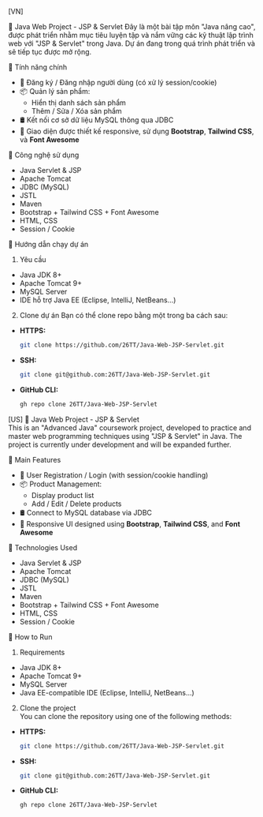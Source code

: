 [VN]

🧠 Java Web Project - JSP & Servlet
Đây là một bài tập môn "Java nâng cao", được phát triển nhằm mục tiêu luyện tập và nắm vững các kỹ thuật lập trình web với "JSP & Servlet" trong Java. Dự án đang trong quá trình phát triển và sẽ tiếp tục được mở rộng.

🎯 Tính năng chính
- 🔐 Đăng ký / Đăng nhập người dùng (có xử lý session/cookie)
- 📦 Quản lý sản phẩm:
  - Hiển thị danh sách sản phẩm
  - Thêm / Sửa / Xóa sản phẩm
- 🛢️ Kết nối cơ sở dữ liệu MySQL thông qua JDBC
- 🎨 Giao diện được thiết kế responsive, sử dụng **Bootstrap**, **Tailwind CSS**, và **Font Awesome**

🧰 Công nghệ sử dụng
  - Java Servlet & JSP
  - Apache Tomcat
  - JDBC (MySQL)
  - JSTL
  - Maven
  - Bootstrap + Tailwind CSS + Font Awesome
  - HTML, CSS
  - Session / Cookie

🚀 Hướng dẫn chạy dự án
1. Yêu cầu
  - Java JDK 8+
  - Apache Tomcat 9+
  - MySQL Server
  - IDE hỗ trợ Java EE (Eclipse, IntelliJ, NetBeans...)

2. Clone dự án
Bạn có thể clone repo bằng một trong ba cách sau:
  - **HTTPS:**
    ```bash
    git clone https://github.com/26TT/Java-Web-JSP-Servlet.git
  - **SSH:**
    ```bash
    git clone git@github.com:26TT/Java-Web-JSP-Servlet.git
  - **GitHub CLI:**
    ```bash
    gh repo clone 26TT/Java-Web-JSP-Servlet

[US]
🧠 Java Web Project - JSP & Servlet  
This is an "Advanced Java" coursework project, developed to practice and master web programming techniques using "JSP & Servlet" in Java. The project is currently under development and will be expanded further.

🎯 Main Features  
- 🔐 User Registration / Login (with session/cookie handling)  
- 📦 Product Management:  
  - Display product list  
  - Add / Edit / Delete products  
- 🛢️ Connect to MySQL database via JDBC  
- 🎨 Responsive UI designed using **Bootstrap**, **Tailwind CSS**, and **Font Awesome**

🧰 Technologies Used  
  - Java Servlet & JSP  
  - Apache Tomcat  
  - JDBC (MySQL)  
  - JSTL  
  - Maven  
  - Bootstrap + Tailwind CSS + Font Awesome  
  - HTML, CSS  
  - Session / Cookie

🚀 How to Run  
1. Requirements  
  - Java JDK 8+  
  - Apache Tomcat 9+  
  - MySQL Server  
  - Java EE-compatible IDE (Eclipse, IntelliJ, NetBeans...)

2. Clone the project  
You can clone the repository using one of the following methods:  
  - **HTTPS:**  
    ```bash
    git clone https://github.com/26TT/Java-Web-JSP-Servlet.git
    ```
  - **SSH:**  
    ```bash
    git clone git@github.com:26TT/Java-Web-JSP-Servlet.git
    ```
  - **GitHub CLI:**  
    ```bash
    gh repo clone 26TT/Java-Web-JSP-Servlet
    ```



    
